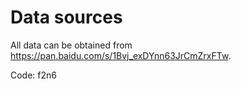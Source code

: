 
# Data sources

All data can be obtained from https://pan.baidu.com/s/1Bvj_exDYnn63JrCmZrxFTw.

Code: f2n6

